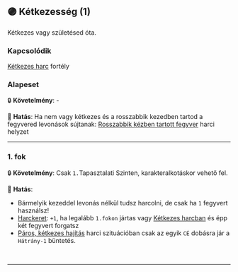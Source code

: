 ## 🟣 Kétkezesség (1)

Kétkezes vagy születésed óta.

### Kapcsolódik

[Kétkezes harc](ketkezes_harc.md) fortély

### Alapeset

🔒 **Követelmény**: -

🌟 **Hatás**: Ha nem vagy kétkezes és a rosszabbik kezedben tartod a fegyvered levonások sújtanak: [Rosszabbik kézben tartott fegyver](../065_01_harci_helyzetek.md#rosszabbik-k%C3%A9zben-tartott-fegyver) harci helyzet

---
### 1. fok

🔒 **Követelmény**: Csak `1.`Tapasztalati Szinten, karakteralkotáskor vehető fel.

🌟 **Hatás**:
- Bármelyik kezeddel levonás nélkül tudsz harcolni, de csak ha `1` fegyvert használsz!
- [Harckeret](../063_04_tamadasok_szama_fegyverrel.md#harckeret): `+1`, ha legalább `1.fokon` jártas vagy [Kétkezes harcban](ketkezes_harc.md) és épp két fegyvert forgatsz
- [Páros, kétkezes hajítás](../073_tavharc_taktikak.md#p%C3%A1ros-k%C3%A9tkezes-haj%C3%ADt%C3%A1s) harci szituációban csak az egyik `CÉ` dobásra jár a `Hátrány-1` büntetés.

<br />

---
